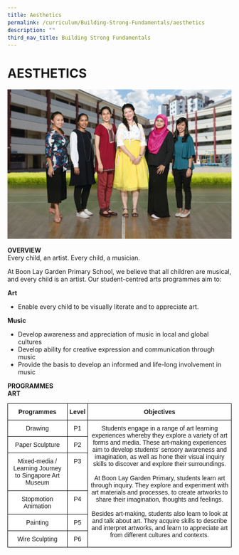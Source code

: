 ```yaml
---
title: Aesthetics
permalink: /curriculum/Building-Strong-Fundamentals/aesthetics
description: ""
third_nav_title: Building Strong Fundamentals
---
```

# AESTHETICS

![](/images/Art%20n%20Music%20Formal.jpg)

**OVERVIEW**<br>
Every child, an artist. Every child, a musician.

At Boon Lay Garden Primary School, we believe that all children are musical, and every child is an artist. Our student-centred arts programmes aim to:

**Art**
*	Enable every child to be visually literate and to appreciate art.

**Music**
*	Develop awareness and appreciation of music in local and global cultures
*	Develop ability for creative expression and communication through music
*	Provide the basis to develop an informed and life-long involvement in music

**PROGRAMMES**<br>
**ART**

<style type="text/css">
.tg  {border-collapse:collapse;border-spacing:0;}
.tg td{border-color:black;border-style:solid;border-width:1px;font-family:Arial, sans-serif;font-size:14px;
  overflow:hidden;padding:10px 5px;word-break:normal;}
.tg th{border-color:black;border-style:solid;border-width:1px;font-family:Arial, sans-serif;font-size:14px;
  font-weight:normal;overflow:hidden;padding:10px 5px;word-break:normal;}
.tg .tg-9hzb{background-color:#FFF;font-weight:bold;text-align:center;vertical-align:top}
.tg .tg-7yig{background-color:#FFF;text-align:center;vertical-align:top}
</style>
<table class="tg">
<thead>
  <tr>
    <th class="tg-9hzb">Programmes</th>
    <th class="tg-9hzb">Level</th>
    <th class="tg-9hzb">Objectives</th>
  </tr>
</thead>
<tbody>
  <tr>
    <td class="tg-7yig">Drawing</td>
    <td class="tg-7yig">P1</td>
    <td class="tg-7yig" rowspan="6">Students engage in a range of art learning experiences whereby they explore a variety of art forms and media. These art-making experiences aim to develop students’ sensory awareness and imagination, as well as hone their visual inquiry skills to discover and explore their surroundings.<br><br>At Boon Lay Garden Primary, students learn art through inquiry. They explore and experiment with art materials and processes, to create artworks to share their imagination, thoughts and feelings.<br><br>Besides art-making, students also learn to look at and talk about art. They acquire skills to describe and interpret artworks, and learn to appreciate art from different cultures and contexts.<br></td>
  </tr>
  <tr>
    <td class="tg-7yig">Paper Sculpture</td>
    <td class="tg-7yig">P2</td>
  </tr>
  <tr>
    <td class="tg-7yig">Mixed-media / Learning Journey to Singapore Art Museum</td>
    <td class="tg-7yig">P3</td>
  </tr>
  <tr>
    <td class="tg-7yig">Stopmotion Animation</td>
    <td class="tg-7yig">P4</td>
  </tr>
  <tr>
    <td class="tg-7yig">Painting</td>
    <td class="tg-7yig">P5</td>
  </tr>
  <tr>
    <td class="tg-7yig">Wire Sculpting</td>
    <td class="tg-7yig">P6</td>
  </tr>
</tbody>
</table>